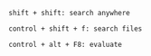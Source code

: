 ```
shift + shift: search anywhere
```

```
control + shift + f: search files
```

```
control + alt + F8: evaluate
```